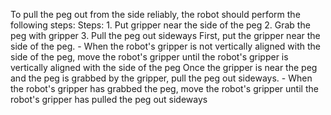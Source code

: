 To pull the peg out from the side reliably, the robot should perform the following steps:
    Steps:  1. Put gripper near the side of the peg  2. Grab the peg with gripper  3. Pull the peg out sideways
    First, put the gripper near the side of the peg.
    - When the robot's gripper is not vertically aligned with the side of the peg, move the robot's gripper until the robot's gripper is vertically aligned with the side of the peg
    Once the gripper is near the peg and the peg is grabbed by the gripper, pull the peg out sideways.
    - When the robot's gripper has grabbed the peg, move the robot's gripper until the robot's gripper has pulled the peg out sideways